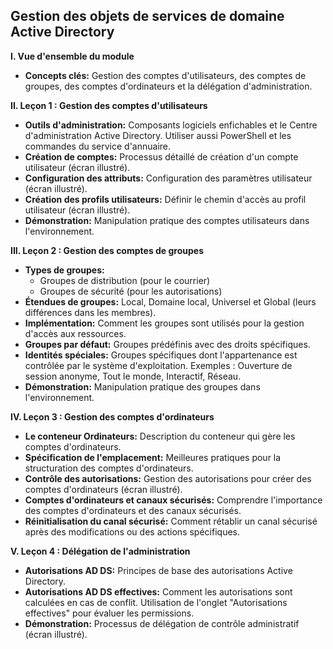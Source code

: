 ##  Gestion des objets de services de domaine Active Directory

**I. Vue d'ensemble du module**

* **Concepts clés:** Gestion des comptes d'utilisateurs, des comptes de groupes, des comptes d'ordinateurs et la délégation d'administration.


**II. Leçon 1 : Gestion des comptes d'utilisateurs**

* **Outils d'administration:** Composants logiciels enfichables et le Centre d'administration Active Directory.  Utiliser aussi PowerShell et les commandes du service d'annuaire.
* **Création de comptes:**  Processus détaillé de création d'un compte utilisateur (écran illustré).
* **Configuration des attributs:**  Configuration des paramètres utilisateur (écran illustré).
* **Création des profils utilisateurs:**  Définir le chemin d'accès au profil utilisateur (écran illustré).
* **Démonstration:** Manipulation pratique des comptes utilisateurs dans l'environnement.


**III. Leçon 2 : Gestion des comptes de groupes**

* **Types de groupes:**
    * Groupes de distribution (pour le courrier)
    * Groupes de sécurité (pour les autorisations)
* **Étendues de groupes:** Local, Domaine local, Universel et Global (leurs différences dans les membres).
* **Implémentation:**  Comment les groupes sont utilisés pour la gestion d'accès aux ressources.
* **Groupes par défaut:** Groupes prédéfinis avec des droits spécifiques.
* **Identités spéciales:** Groupes spécifiques dont l'appartenance est contrôlée par le système d'exploitation. Exemples : Ouverture de session anonyme, Tout le monde, Interactif, Réseau.
* **Démonstration:** Manipulation pratique des groupes dans l'environnement.


**IV. Leçon 3 : Gestion des comptes d'ordinateurs**

* **Le conteneur Ordinateurs:** Description du conteneur qui gère les comptes d'ordinateurs.
* **Spécification de l'emplacement:**  Meilleures pratiques pour la structuration des comptes d'ordinateurs.
* **Contrôle des autorisations:** Gestion des autorisations pour créer des comptes d'ordinateurs (écran illustré).
* **Comptes d'ordinateurs et canaux sécurisés:**  Comprendre l'importance des comptes d'ordinateurs et des canaux sécurisés.
* **Réinitialisation du canal sécurisé:**  Comment rétablir un canal sécurisé après des modifications ou des actions spécifiques.


**V. Leçon 4 : Délégation de l'administration**

* **Autorisations AD DS:**  Principes de base des autorisations Active Directory.
* **Autorisations AD DS effectives:** Comment les autorisations sont calculées en cas de conflit.  Utilisation de l'onglet "Autorisations effectives" pour évaluer les permissions.
* **Démonstration:**  Processus de délégation de contrôle administratif (écran illustré).